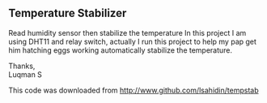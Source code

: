 ## Temperature Stabilizer
Read humidity sensor then stabilize the temperature
In this project I am using DHT11 and relay switch, actually I run this project to help my pap get him hatching eggs working 
automatically stabilize the temperature.

Thanks,<br>
Luqman S

This code was downloaded from http://www.github.com/lsahidin/tempstab
